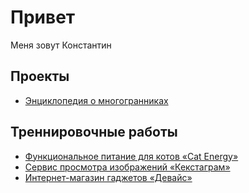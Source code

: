 # Привет
Меня зовут Константин

## Проекты
- [Энциклопедия о многогранниках](https://nemtsev-k.github.io/polyhedrons/)

## Треннировочные работы
- [Функциональное питание для котов «Cat Energy»](https://nemtsev-k.github.io/cat-energy/)
- [Сервис просмотра изображений «Кекстаграм»](https://nemtsev-k.github.io/kekstagram/)
- [Интернет-магазин гаджетов «Девайс»](https://nemtsev-k.github.io/device/)
